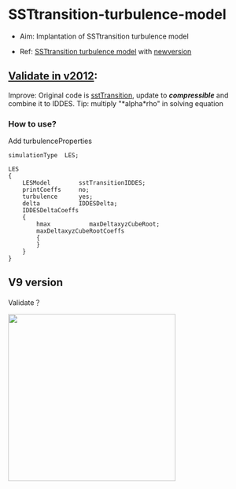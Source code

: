 # SSTtransition-turbulence-model
- Aim: Implantation of SSTtransition turbulence model 

- Ref: [SSTtransition turbulence model](http://www.tfd.chalmers.se/~hani/kurser/OS_CFD/#YEAR_2020) with [newversion](https://www.cfd-online.com/Forums/openfoam-solving/180356-sst-transition.html)



## [Validate in v2012](https://github.com/jiaqiwang969/Axis-2Dbump):
Improve: Original code is [sstTransition](https://gitlab.com/tilasoldo/openfoam_share/-/blob/master/src/TurbulenceModels/turbulenceModels/Base/sstTransition/sstTransitionBase.C), update to ***compressible*** and combine it to IDDES. Tip: multiply "\*alpha\*rho" in solving equation


### How to use?

Add turbulenceProperties
```
simulationType  LES;

LES
{
    LESModel        sstTransitionIDDES;
    printCoeffs     no;
    turbulence      yes;
    delta           IDDESDelta;
    IDDESDeltaCoeffs
    {
        hmax           maxDeltaxyzCubeRoot;
        maxDeltaxyzCubeRootCoeffs
        {
        }
    }
}

```


## V9 version
Validate？

<img src="https://cdn.mathpix.com/snip/images/Zg9KfN9V065uPpVOvtGGXDVDeCuHH91U53jO1BYY8mo.original.fullsize.png" width="340px">

